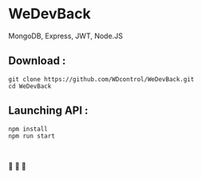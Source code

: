 # WeDevBack

MongoDB, Express, JWT, Node.JS

## Download :

```
git clone https://github.com/WDcontrol/WeDevBack.git
cd WeDevBack
```

## Launching API :

```
npm install
npm run start
```

<br>

:rocket: :rocket: :rocket:
